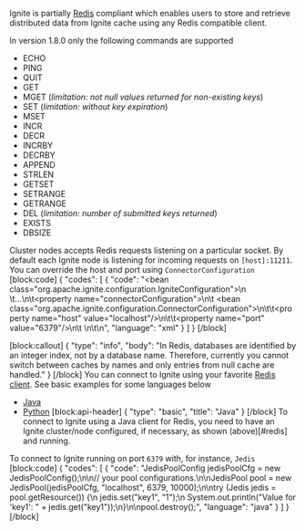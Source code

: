 Ignite is partially [Redis](http://redis.io/) compliant which enables users to store and retrieve distributed data from Ignite cache using any Redis compatible client.

In version 1.8.0 only the following commands are supported
- ECHO
- PING
- QUIT
- GET
- MGET (*limitation: not null values returned for non-existing keys*)
- SET (*limitation: without key expiration*)
- MSET
- INCR
- DECR
- INCRBY
- DECRBY
- APPEND
- STRLEN
- GETSET
- SETRANGE
- GETRANGE
- DEL (*limitation: number of submitted keys returned*)
- EXISTS
- DBSIZE

Cluster nodes accepts Redis requests listening on a particular socket. By default each Ignite node is listening for incoming requests on `[host]:11211`. You can override the host and port using `ConnectorConfiguration`
[block:code]
{
  "codes": [
    {
      "code": "<bean class=\"org.apache.ignite.configuration.IgniteConfiguration\">\n  \t...\n\t<property name=\"connectorConfiguration\">\n\t    <bean class=\"org.apache.ignite.configuration.ConnectorConfiguration\">\n\t\t<property name=\"host\" value=\"localhost\"/>\n\t\t<property name=\"port\" value=\"6379\"/>\n\t    </bean>\n\t</property>\n</bean>",
      "language": "xml"
    }
  ]
}
[/block]

[block:callout]
{
  "type": "info",
  "body": "In Redis, databases are identified by an integer index, not by a database name. Therefore, currently you cannot switch between caches by names and only entries from null cache are handled."
}
[/block]
You can connect to Ignite using your favorite [Redis client](http://redis.io/clients). See basic examples for some languages below
- [Java](#java)
- [Python](#python)
[block:api-header]
{
  "type": "basic",
  "title": "Java"
}
[/block]
To connect to Ignite using a Java client for Redis, you need to have an Ignite cluster/node configured, if necessary, as shown (above)[#redis] and running.

To connect to Ignite running on port `6379` with, for instance, `Jedis`
[block:code]
{
  "codes": [
    {
      "code": "JedisPoolConfig jedisPoolCfg = new JedisPoolConfig();\n\n// your pool configurations.\n\nJedisPool pool = new JedisPool(jedisPoolCfg, \"localhost\", 6379, 10000);\n\ntry (Jedis jedis = pool.getResource()) {\n    jedis.set(\"key1\", \"1\");\n    System.out.println(\"Value for 'key1': \" + jedis.get(\"key1\"));\n}\n\npool.destroy();",
      "language": "java"
    }
  ]
}
[/block]